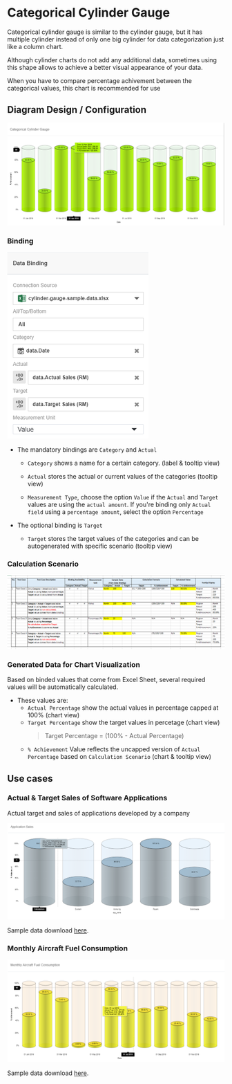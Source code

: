 # Categorical Cylinder Gauge
Categorical cylinder gauge is similar to the cylinder gauge, but it has multiple cylinder instead of only one big cylinder for data categorization just like a column chart.

 Although cylinder charts do not add any additional data, sometimes using this shape allows to achieve a better visual appearance of your data. 

When you have to compare percentage achivement between the categorical values, this chart is recommended for use


## Diagram Design / Configuration

![Cylinder Gauge](./images/categorical-cylinder-gauge/categorical-cylinder-gauge-sample.png)

### Binding

![Cylinder Gauge](./images/categorical-cylinder-gauge/categorical-cylinder-gauge-data-bind.png)

- The mandatory bindings are `Category` and `Actual`

    - `Category` shows a name for a certain category. (label & tooltip view)

    - `Actual` stores the actual or current values of the categories (tooltip view)

    - `Measurement Type`, choose the option `Value` if the `Actual` and `Target` values are using the `actual amount`. If you're binding only `Actual field` using a `percentage amount`, select the option `Percentage`

- The optional binding is `Target`

    - `Target` stores the target values of the categories and can be autogenerated with specific scenario (tooltip view)


### Calculation Scenario

![Cylinder Gauge test case scenario](./images/categorical-cylinder-gauge/categorical-cylinder-gauge-test-cases.png)
  

### Generated Data for Chart Visualization
Based on binded values that come from Excel Sheet, several required values will be automatically calculated.

* These values are:
    * `Actual Percentage` show the actual values in percentage capped at 100% (chart view) 
    * `Target Percentage` show the target values in percetage (chart view)
        > Target Percentage = (100% - Actual Percentage)
    * `% Achievement` Value reflects the uncapped version of  `Actual Percentage` based on `Calculation Scenario` (chart & tooltip view)

## Use cases

### Actual & Target Sales of Software Applications
   
Actual target and sales of applications developed by a company

![Sales Actual Target](./images/categorical-cylinder-gauge/categorical-cylinder-gauge-app-sales.PNG)

Sample data download [here](./sample-data/categorical-cylinder-gauge/categorical-cylinder-gauge-sample-data-app-sale.csv).

### Monthly Aircraft Fuel Consumption

![Monthly Income Chart](./images/categorical-cylinder-gauge/categorical-cylinder-gauge-monthly-fuel.png)

Sample data download [here](./sample-data/categorical-cylinder-gauge/categorical-cylinder-gauge-sample-data-monthly-fuel.csv).

